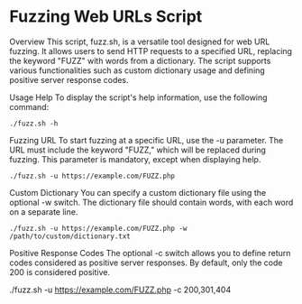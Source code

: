 # Fuzzing Web URLs Script

Overview
This script, fuzz.sh, is a versatile tool designed for web URL fuzzing. It allows users to send HTTP requests to a specified URL, replacing the keyword "FUZZ" with words from a dictionary. The script supports various functionalities such as custom dictionary usage and defining positive server response codes.

Usage
Help
To display the script's help information, use the following command:

```./fuzz.sh -h```


Fuzzing URL
To start fuzzing at a specific URL, use the -u parameter. The URL must include the keyword "FUZZ," which will be replaced during fuzzing. This parameter is mandatory, except when displaying help.

```./fuzz.sh -u https://example.com/FUZZ.php```


Custom Dictionary
You can specify a custom dictionary file using the optional -w switch. The dictionary file should contain words, with each word on a separate line.

```./fuzz.sh -u https://example.com/FUZZ.php -w /path/to/custom/dictionary.txt```


Positive Response Codes
The optional -c switch allows you to define return codes considered as positive server responses. By default, only the code 200 is considered positive.

./fuzz.sh -u https://example.com/FUZZ.php -c 200,301,404

